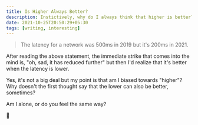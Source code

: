 ```yaml
---
title: Is Higher Always Better?
description: Instictively, why do I always think that higher is better?
date: 2021-10-25T20:50:29+05:30
tags: [writing, interesting]
---
```


> The latency for a network was 500ms in 2019 but it's 200ms in 2021.

After reading the above statement, the immediate strike that comes into the mind is, "oh, sad, it has reduced further" but then I'd realize that it's better when the latency is lower.

Yes, it's not a big deal but my point is that am I biased towards "higher"? Why doesn't the first thought say that the lower can also be better, sometimes?

Am I alone, or do you feel the same way?

🤔
